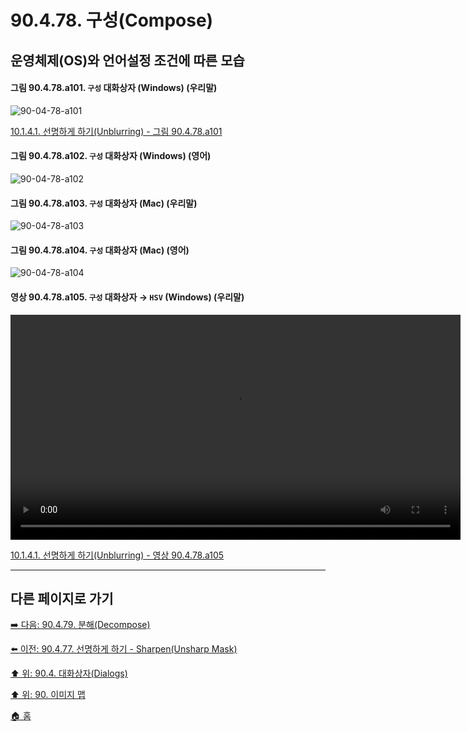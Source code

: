 # 90.4.78. 구성(Compose)
## 운영체제(OS)와 언어설정 조건에 따른 모습

<a id="90-04-78-a101"></a>

#### 그림 90.4.78.a101. `구성` 대화상자 (Windows) (우리말)
![90-04-78-a101](https://github.com/wonder13662/gimp/assets/15767104/01e35985-22bd-48e7-b439-0f4f880e9fcb)

[10.1.4.1. 선명하게 하기(Unblurring) - 그림 90.4.78.a101](./10-01-04-01-unblurring.md#90-04-78-a101)

<a id="90-04-78-a102"></a>

#### 그림 90.4.78.a102. `구성` 대화상자 (Windows) (영어)
![90-04-78-a102](https://github.com/wonder13662/gimp/assets/15767104/d7ea1e58-d16e-4159-be7e-f91a986ef44d)

#### 그림 90.4.78.a103. `구성` 대화상자 (Mac) (우리말)
![90-04-78-a103](https://github.com/wonder13662/gimp/assets/15767104/d939ad88-a151-4afe-9115-3ffb345a3989)

#### 그림 90.4.78.a104. `구성` 대화상자 (Mac) (영어)
![90-04-78-a104](https://github.com/wonder13662/gimp/assets/15767104/2b5dcb2d-dfd5-4fd7-9842-9b05024b40e8)

<a id="90-04-78-a105"></a>

#### 영상 90.4.78.a105. `구성` 대화상자 → `HSV` (Windows) (우리말)
<video controls="controls" width="720" src="https://github.com/wonder13662/gimp/assets/15767104/43016a08-52b6-46ef-853b-4989f8e7ab40"></video>

[10.1.4.1. 선명하게 하기(Unblurring) - 영상 90.4.78.a105](./10-01-04-01-unblurring.md#90-04-78-a105)

***

## 다른 페이지로 가기

[➡️ 다음: 90.4.79. 분해(Decompose)](./90-04-79-decompose.md)

[⬅️ 이전: 90.4.77. 선명하게 하기 - Sharpen(Unsharp Mask)](./90-04-77-sharpen_unsharp_mask.md)

[⬆️ 위: 90.4. 대화상자(Dialogs)](./90-04-00-dialogs.md)

[⬆️ 위: 90. 이미지 맵](./90-00-image-map.md)

[🏠 홈](./00-home.md)

